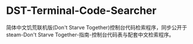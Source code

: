 # DST-Terminal-Code-Searcher
简体中文饥荒联机版(Don't Starve Together)控制台代码检索程序，同步公开于steam-Don't Starve Together-指南-控制台代码表与配套中文检索程序。
